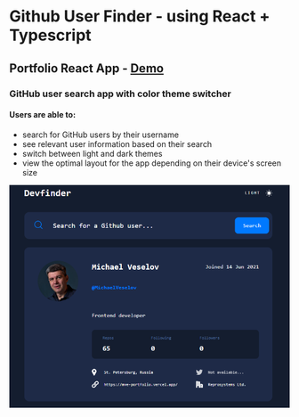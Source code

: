 # Github User Finder - using React + Typescript

## Portfolio React App - [Demo](https://mve-react-devfinder.vercel.app/)

### GitHub user search app with color theme switcher

#### Users are able to:

- search for GitHub users by their username
- see relevant user information based on their search
- switch between light and dark themes
- view the optimal layout for the app depending on their device's screen size

![Devfinder](screenshot/devfinder.png 'Devfinder')
